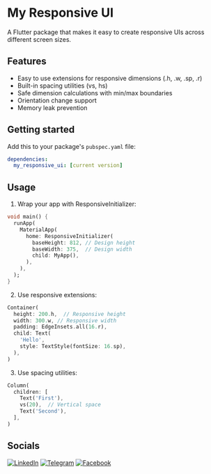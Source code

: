 # My Responsive UI

A Flutter package that makes it easy to create responsive UIs across different screen sizes.

## Features

- Easy to use extensions for responsive dimensions (.h, .w, .sp, .r)
- Built-in spacing utilities (vs, hs)
- Safe dimension calculations with min/max boundaries
- Orientation change support
- Memory leak prevention

## Getting started

Add this to your package's `pubspec.yaml` file:

```yaml
dependencies:
  my_responsive_ui: [current version]
```

## Usage

1. Wrap your app with ResponsiveInitializer:

```dart
void main() {
  runApp(
    MaterialApp(
      home: ResponsiveInitializer(
        baseHeight: 812, // Design height
        baseWidth: 375,  // Design width
        child: MyApp(),
      ),
    ),
  );
}
```

2. Use responsive extensions:

```dart
Container(
  height: 200.h,  // Responsive height
  width: 300.w, // Responsive width
  padding: EdgeInsets.all(16.r),
  child: Text(
    'Hello',
    style: TextStyle(fontSize: 16.sp),
  ),
)
```

3. Use spacing utilities:

```dart
Column(
  children: [
    Text('First'),
    vs(20),  // Vertical space
    Text('Second'),
  ],
)
```
## Socials

[![LinkedIn](https://img.shields.io/badge/LinkedIn-0A66C2?style=for-the-badge&logo=linkedin&logoColor=white)](https://www.linkedin.com/in/samandarbeksharifjonov)  [![Telegram](https://img.shields.io/badge/Telegram-26A5E4?style=for-the-badge&logo=telegram&logoColor=white)](https://t.me/samandarbeksharifjonov) [![Facebook](https://img.shields.io/badge/Facebook-1877F2?style=for-the-badge&logo=facebook&logoColor=white)](https://www.facebook.com/sharifjonov.samandar)